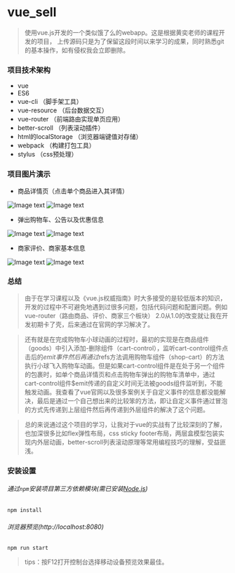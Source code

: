 # vue_sell

> 使用vue.js开发的一个类似饿了么的webapp。这是根据黄奕老师的课程开发的项目，
> 上传源码只是为了保留这段时间以来学习的成果，同时熟悉git的基本操作，如有侵权我会立即删除。

### 项目技术架构

* vue
* ES6
* vue-cli               （脚手架工具）
* vue-resource          （后台数据交互）
* vue-router		    （前端路由实现单页应用）
* better-scroll		    （列表滚动插件）
* html的localStorage    （浏览器端键值对存储）
* webpack               （构建打包工具）
* stylus                （css预处理）

### 项目图片演示

* 商品详情页（点击单个商品进入其详情）

![Image text](https://raw.githubusercontent.com/graphicsd/vue_sell/master/img-forder/1.png )
![Image text](https://raw.githubusercontent.com/graphicsd/vue_sell/master/img-forder/2.png )

* 弹出购物车、公告以及优惠信息

![Image text](https://raw.githubusercontent.com/graphicsd/vue_sell/master/img-forder/3.png )
![Image text](https://raw.githubusercontent.com/graphicsd/vue_sell/master/img-forder/4.png )

* 商家评价、商家基本信息

![Image text](https://raw.githubusercontent.com/graphicsd/vue_sell/master/img-forder/5.png )
![Image text](https://raw.githubusercontent.com/graphicsd/vue_sell/master/img-forder/6.png )

### 总结

> 由于在学习课程以及《vue.js权威指南》时大多接受的是较低版本的知识，开发的过程中不可避免地遇到过很多问题，包括代码问题和配置问题。例如vue-router（路由商品、评价、商家三个板块） 2.0从1.0的改变就让我在开发初期卡了壳，后来通过在官网的学习解决了。

> 还有就是在完成购物车小球动画的过程时，最初的实现是在商品组件（goods）中引入添加-删除组件（cart-control），监听cart-control组件点击后的$emit事件然后再通过$refs方法调用购物车组件（shop-cart）的方法执行小球飞入购物车动画。但是如果cart-control组件是在处于另一个组件的包裹时，如单个商品详情页和点击购物车弹出的购物车清单中，通过cart-control组件$emit传递的自定义时间无法被goods组件监听到，不能触发动画。我查看了vue官网以及很多案例关于自定义事件的信息都没能解决，最后是通过一个自己想出来的比较笨的方法，即让自定义事件通过冒泡的方式先传递到上层组件然后再传递到外层组件的解决了这个问题。

> 总的来说通过这个项目的学习，让我对于vue的实战有了比较深刻的了解，也加深很多比如flex弹性布局，css sticky footer布局，两层盒模型包装实现内外层动画，better-scroll列表滚动原理等常用编程技巧的理解，受益匪浅。
### 安装设置

###### 通过`npm`安装项目第三方依赖模块(需已安装[Node.js](https://nodejs.org/))
``` 
npm install
```
###### 浏览器预览(http://localhost:8080)
``` 
npm run start
```
> tips：按F12打开控制台选择移动设备预览效果最佳。

